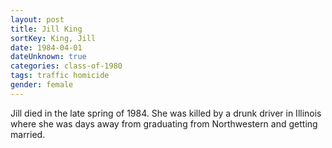 ```yaml
---
layout: post
title: Jill King
sortKey: King, Jill
date: 1984-04-01
dateUnknown: true
categories: class-of-1980
tags: traffic homicide
gender: female
---
```

Jill died in the late spring of 1984. She was killed by a drunk driver in Illinois where she was days away from graduating from Northwestern and getting married. 
